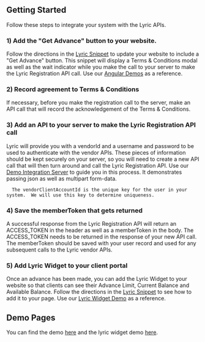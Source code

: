 

## Getting Started

Follow these steps to integrate your system with the Lyric APIs.

### 1) Add the "Get Advance" button to your website.
Follow the directions in the [Lyric Snippet](!Lyric_Snippet/Lyric_Snippet) to update your website to include a "Get Advance" button.  This snippet will display a Terms & Conditions modal as well as the wait indicator while you make the call to your server to make the Lyric Registration API call.  Use our [Angular Demos](!Angular_Demo) as a reference.

### 2) Record agreement to Terms & Conditions
If necessary, before you make the registration call to the server, make an API call that will record the acknowledgement of the Terms & Conditions.

### 3) Add an API to your server to make the Lyric Registration API call
Lyric will provide you with a vendorId and a username and password to be used to authenticate with the vendor APIs.  These pieces of information should be kept securely on your server, so you will need to create a new API call that will then turn around and call the Lyric Registration API.  Use our [Demo Integration Server](!Demo_Integration_Server) to guide you in this process.  It demonstrates passing json as well as multipart form-data.  

	  The vendorClientAccountId is the unique key for the user in your system.  We will use this key to determine uniqueness.

### 4) Save the memberToken that gets returned
A successful response from the Lyric Registration API will return an ACCESS_TOKEN in the header as well as a memberToken in the body.  The ACCESS_TOKEN needs to be returned in the response of your new API call.  The memberToken should be saved with your user record and used for any subsequent calls to the Lyric vendor APIs.

### 5) Add Lyric Widget to your client portal
Once an advance has been made, you can add the Lyric Widget to your website so that clients can see their Advance Limit, Current Balance and Available Balance.  Follow the directions in the [Lyric Snippet](!Lyric_Snippet/Lyric_Widget) to see how to add it to your page.  Use our [Lyric Widget Demo](!Angular_Demo/Lyric_Widget_Demo) as a reference.


## Demo Pages

You can find the demo [here](http://client-demo-stage.lyricfinancial.com/#/demo-server) and the lyric widget demo [here](http://client-demo-stage.lyricfinancial.com/#/lyric-widget).